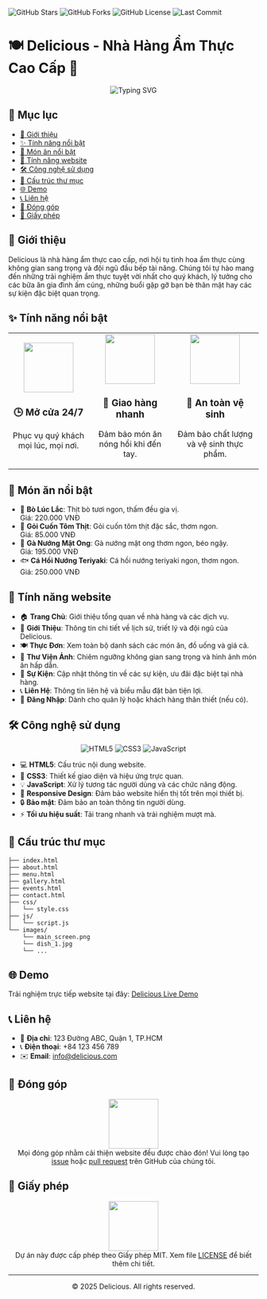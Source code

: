 ![GitHub Stars](https://img.shields.io/github/stars/Chieenslee/Delicious?style=social)
![GitHub Forks](https://img.shields.io/github/forks/Chieenslee/Delicious?style=social)
![GitHub License](https://img.shields.io/github/license/Chieenslee/Delicious?style=social)
![Last Commit](https://img.shields.io/github/last-commit/Chieenslee/Delicious?style=social)

# 🍽️ Delicious - Nhà Hàng Ẩm Thực Cao Cấp 🌟

<div align="center">
  <img src="https://readme-typing-svg.herokuapp.com?font=Fira+Code&weight=500&size=40&pause=1000&color=FF6B6B&center=true&vCenter=true&width=600&height=100&lines=Tr%E1%BA%A3i+nghi%E1%BB%87m+%E1%BA%A9m+th%E1%BB%B1c+tuy%E1%BB%87t+v%E1%BB%9Di;Kh%C3%B4ng+gian+sang+tr%E1%BB%8Dng;Ph%E1%BB%A5c+v%E1%BB%A5+chuy%C3%AAn+nghi%E1%BB%87p" alt="Typing SVG" />
</div>

## 📝 Mục lục

- [🚀 Giới thiệu](#-giới-thiệu)
- [✨ Tính năng nổi bật](#-tính-năng-nổi-bật)
- [🍜 Món ăn nổi bật](#-món-ăn-nổi-bật)
- [📱 Tính năng website](#-tính-năng-website)
- [🛠️ Công nghệ sử dụng](#-công-nghệ-sử-dụng)
- [📂 Cấu trúc thư mục](#-cấu-trúc-thư-mục)
- [🌐 Demo](#-demo)
- [📞 Liên hệ](#-liên-hệ)
- [🤝 Đóng góp](#-đóng-góp)
- [📄 Giấy phép](#-giấy-phép)

## 🚀 Giới thiệu

Delicious là nhà hàng ẩm thực cao cấp, nơi hội tụ tinh hoa ẩm thực cùng không gian sang trọng và đội ngũ đầu bếp tài năng. Chúng tôi tự hào mang đến những trải nghiệm ẩm thực tuyệt vời nhất cho quý khách, lý tưởng cho các bữa ăn gia đình ấm cúng, những buổi gặp gỡ bạn bè thân mật hay các sự kiện đặc biệt quan trọng.

## ✨ Tính năng nổi bật

<div align="center">
  <table>
    <tr>
      <td align="center">
        <img src="https://media.giphy.com/media/l4pTfx2qLsmaXz0Y8/giphy.gif" width="100">
        <br>
        <h3>🕒 Mở cửa 24/7</h3>
        <p>Phục vụ quý khách mọi lúc, mọi nơi.</p>
      </td>
      <td align="center">
        <img src="https://media.giphy.com/media/3o7bu8mNhroP0zQqME/giphy.gif" width="100">
        <br>
        <h3>🚚 Giao hàng nhanh</h3>
        <p>Đảm bảo món ăn nóng hổi khi đến tay.</p>
      </td>
      <td align="center">
        <img src="https://media.giphy.com/media/l4pTfx2qLsmaXz0Y8/giphy.gif" width="100">
        <br>
        <h3>🧼 An toàn vệ sinh</h3>
        <p>Đảm bảo chất lượng và vệ sinh thực phẩm.</p>
      </td>
    </tr>
  </table>
</div>

## 🍜 Món ăn nổi bật

- 🥩 **Bò Lúc Lắc**: Thịt bò tươi ngon, thấm đều gia vị.<br/>Giá: 220.000 VNĐ
- 🥬 **Gỏi Cuốn Tôm Thịt**: Gỏi cuốn tôm thịt đặc sắc, thơm ngon.<br/>Giá: 85.000 VNĐ
- 🍗 **Gà Nướng Mật Ong**: Gà nướng mật ong thơm ngon, béo ngậy.<br/>Giá: 195.000 VNĐ
- 🐟 **Cá Hồi Nướng Teriyaki**: Cá hồi nướng teriyaki ngon, thơm ngon.<br/>Giá: 250.000 VNĐ

## 📱 Tính năng website

- 🏠 **Trang Chủ**: Giới thiệu tổng quan về nhà hàng và các dịch vụ.
- 📖 **Giới Thiệu**: Thông tin chi tiết về lịch sử, triết lý và đội ngũ của Delicious.
- 🍽️ **Thực Đơn**: Xem toàn bộ danh sách các món ăn, đồ uống và giá cả.
- 📸 **Thư Viện Ảnh**: Chiêm ngưỡng không gian sang trọng và hình ảnh món ăn hấp dẫn.
- 🎉 **Sự Kiện**: Cập nhật thông tin về các sự kiện, ưu đãi đặc biệt tại nhà hàng.
- 📞 **Liên Hệ**: Thông tin liên hệ và biểu mẫu đặt bàn tiện lợi.
- 👤 **Đăng Nhập**: Dành cho quản lý hoặc khách hàng thân thiết (nếu có).

## 🛠️ Công nghệ sử dụng

<div align="center">
  <img src="https://img.shields.io/badge/HTML5-E34F26?style=for-the-badge&logo=html5&logoColor=white" alt="HTML5" />
  <img src="https://img.shields.io/badge/CSS3-1572B6?style=for-the-badge&logo=css3&logoColor=white" alt="CSS3" />
  <img src="https://img.shields.io/badge/JavaScript-F7DF1E?style=for-the-badge&logo=javascript&logoColor=black" alt="JavaScript" />
</div>

- 💻 **HTML5**: Cấu trúc nội dung website.
- 🎨 **CSS3**: Thiết kế giao diện và hiệu ứng trực quan.
- 💡 **JavaScript**: Xử lý tương tác người dùng và các chức năng động.
- 📱 **Responsive Design**: Đảm bảo website hiển thị tốt trên mọi thiết bị.
- 🔒 **Bảo mật**: Đảm bảo an toàn thông tin người dùng.
- ⚡ **Tối ưu hiệu suất**: Tải trang nhanh và trải nghiệm mượt mà.

## 📂 Cấu trúc thư mục

```
├── index.html
├── about.html
├── menu.html
├── gallery.html
├── events.html
├── contact.html
├── css/
│   └── style.css
├── js/
│   └── script.js
└── images/
    └── main_screen.png
    └── dish_1.jpg
    └── ...
```

## 🌐 Demo

Trải nghiệm trực tiếp website tại đây: [Delicious Live Demo](https://chieenslee.github.io/Delicious/)

## 📞 Liên hệ

- 📍 **Địa chỉ**: 123 Đường ABC, Quận 1, TP.HCM
- 📞 **Điện thoại**: +84 123 456 789
- ✉️ **Email**: info@delicious.com

## 🤝 Đóng góp

<div align="center">
  <img src="https://media.giphy.com/media/3o7bu3XilJ5BOiSGic/giphy.gif" width="100">
  <br>
  Mọi đóng góp nhằm cải thiện website đều được chào đón! Vui lòng tạo <a href="https://github.com/Chieenslee/Delicious/issues">issue</a> hoặc <a href="https://github.com/Chieenslee/Delicious/pulls">pull request</a> trên GitHub của chúng tôi.
</div>

## 📄 Giấy phép

<div align="center">
  <img src="https://media.giphy.com/media/3o7bu4D1J6zB3QMA7S/giphy.gif" width="100">
  <br>
  Dự án này được cấp phép theo Giấy phép MIT. Xem file <a href="https://github.com/Chieenslee/Delicious/blob/main/LICENSE">LICENSE</a> để biết thêm chi tiết.
</div>

---

<div align="center">
  © 2025 Delicious. All rights reserved.
</div>
